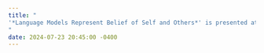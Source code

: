 ```yaml
---
title: "
'*Language Models Represent Belief of Self and Others*' is presented at ICML 2024
"
date: 2024-07-23 20:45:00 -0400
---
```


